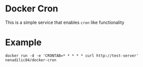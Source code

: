 # Docker Cron

This is a simple service that enables `cron` like functionality

# Example

```
docker run -d -e 'CRONTAB=* * * * * curl http://test-server' nenadilic84/docker-cron
```

